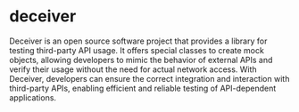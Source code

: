 # deceiver

Deceiver is an open source software project that provides a library for testing third-party API usage. It offers special classes to create mock objects, allowing developers to mimic the behavior of external APIs and verify their usage without the need for actual network access. With Deceiver, developers can ensure the correct integration and interaction with third-party APIs, enabling efficient and reliable testing of API-dependent applications.
